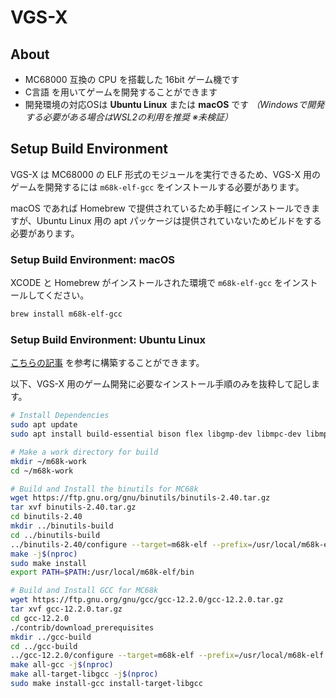 # VGS-X

## About

- MC68000 互換の CPU を搭載した 16bit ゲーム機です
- C言語 を用いてゲームを開発することができます
- 開発環境の対応OSは **Ubuntu Linux** または **macOS** です _（Windowsで開発する必要がある場合はWSL2の利用を推奨 ※未検証）_

## Setup Build Environment

VGS-X は MC68000 の ELF 形式のモジュールを実行できるため、VGS-X 用のゲームを開発するには `m68k-elf-gcc` をインストールする必要があります。

macOS であれば Homebrew で提供されているため手軽にインストールできますが、Ubuntu Linux 用の apt パッケージは提供されていないためビルドをする必要があります。

### Setup Build Environment: macOS

XCODE と Homebrew がインストールされた環境で `m68k-elf-gcc` をインストールしてください。

```bash
brew install m68k-elf-gcc
```

### Setup Build Environment: Ubuntu Linux

[こちらの記事](https://computeralgebra.hatenablog.com/entry/2025/02/26/233231) を参考に構築することができます。

以下、VGS-X 用のゲーム開発に必要なインストール手順のみを抜粋して記します。

```bash
# Install Dependencies
sudo apt update
sudo apt install build-essential bison flex libgmp-dev libmpc-dev libmpfr-dev texinfo libncurses5-dev

# Make a work directory for build
mkdir ~/m68k-work
cd ~/m68k-work

# Build and Install the binutils for MC68k
wget https://ftp.gnu.org/gnu/binutils/binutils-2.40.tar.gz
tar xvf binutils-2.40.tar.gz
cd binutils-2.40
mkdir ../binutils-build
cd ../binutils-build
../binutils-2.40/configure --target=m68k-elf --prefix=/usr/local/m68k-elf --disable-nls --disable-werror
make -j$(nproc)
sudo make install
export PATH=$PATH:/usr/local/m68k-elf/bin

# Build and Install GCC for MC68k
wget https://ftp.gnu.org/gnu/gcc/gcc-12.2.0/gcc-12.2.0.tar.gz
tar xvf gcc-12.2.0.tar.gz
cd gcc-12.2.0
./contrib/download_prerequisites
mkdir ../gcc-build
cd ../gcc-build
../gcc-12.2.0/configure --target=m68k-elf --prefix=/usr/local/m68k-elf --enable-languages=c --disable-nls --disable-libssp --without-headers
make all-gcc -j$(nproc)
make all-target-libgcc -j$(nproc)
sudo make install-gcc install-target-libgcc
```
